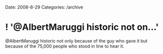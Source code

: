 Date: 2008-8-29
Categories: /archive

# ! '@AlbertMaruggi historic not on...'

@AlbertMaruggi historic not only because of the guy who gave it but because of the 75,000 people who stood in line to hear it.
